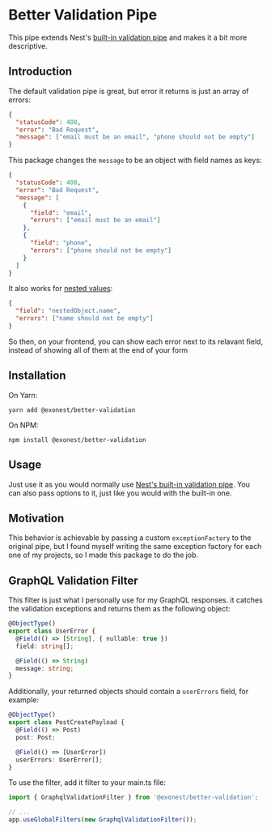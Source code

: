 # Better Validation Pipe

This pipe extends Nest's [built-in validation pipe](https://docs.nestjs.com/techniques/validation#using-the-built-in-validationpipe) and makes it a bit more descriptive.

## Introduction

The default validation pipe is great, but error it returns is just an array of errors:

```json
{
  "statusCode": 400,
  "error": "Bad Request",
  "message": ["email must be an email", "phone should not be empty"]
}
```

This package changes the `message` to be an object with field names as keys:

```json
{
  "statusCode": 400,
  "error": "Bad Request",
  "message": [
    {
      "field": "email",
      "errors": ["email must be an email"]
    },
    {
      "field": "phone",
      "errors": ["phone should not be empty"]
    }
  ]
}
```

It also works for [nested values](https://github.com/typestack/class-validator#validating-nested-objects):

```json
{
  "field": "nestedObject.name",
  "errors": ["name should not be empty"]
}
```

So then, on your frontend, you can show each error next to its relavant field, instead of showing all of them at the end of your form

## Installation

On Yarn:

```shell
yarn add @exonest/better-validation
```

On NPM:

```shell
npm install @exonest/better-validation
```

## Usage

Just use it as you would normally use [Nest's built-in validation pipe](https://docs.nestjs.com/techniques/validation#using-the-built-in-validationpipe). You can also pass options to it, just like you would with the built-in one.

## Motivation

This behavior is achievable by passing a custom `exceptionFactory` to the original pipe, but I found myself writing the same exception factory for each one of my projects, so I made this package to do the job.

## GraphQL Validation Filter

This filter is just what I personally use for my GraphQL responses. it catches the validation exceptions and returns them as the following object:

```ts
@ObjectType()
export class UserError {
  @Field(() => [String], { nullable: true })
  field: string[];

  @Field(() => String)
  message: string;
}
```

Additionally, your returned objects should contain a `userErrors` field, for example:

```ts
@ObjectType()
export class PostCreatePayload {
  @Field(() => Post)
  post: Post;

  @Field(() => [UserError])
  userErrors: UserError[];
}
```

To use the filter, add it filter to your main.ts file:

```ts
import { GraphqlValidationFilter } from '@exonest/better-validation';

// ...
app.useGlobalFilters(new GraphqlValidationFilter());
```

